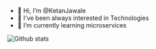 - 👋 Hi, I’m @KetanJawale
- 👀 I've been always interested in Technologies
- 🌱 I’m currently learning microservices


![Github stats](https://github-readme-stats.vercel.app/api?username=KetanJAwale)


<!---
KetanJawale/KetanJawale is a ✨ special ✨ repository because its `README.md` (this file) appears on your GitHub profile.
You can click the Preview link to take a look at your changes.
--->
